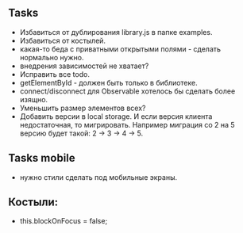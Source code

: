 ## Tasks

- Избавиться от дублирования library.js в папке examples.
- Избавиться от костылей.
- какая-то беда с приватными открытыми полями - сделать нормально нужно.
- внедрения зависимостей не хватает?
- Исправить все todo.
- getElementById - должен быть только в библиотеке.
- connect/disconnect для Observable хотелось бы сделать более изящно.
- Уменьшить размер элементов всех?
- Добавить версии в local storage. И если версия клиента недостаточная, то мигрировать.
Например миграция со 2 на 5 версию будет такой: 2 -> 3 -> 4 -> 5.

## Tasks mobile
- нужно стили сделать под мобильные экраны.

## Костыли:
- this.blockOnFocus = false;
